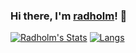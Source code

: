 ### Hi there, I'm [radholm](https://github.com/radholm)! :wave:

[![Radholm's Stats](https://github-readme-stats.vercel.app/api?username=radholm&show_icons=true&theme=nord)](https://github.com/anuraghazra/github-readme-stats)
[![Langs](https://github-readme-stats.vercel.app/api/top-langs/?username=radholm&layout=compact&theme=nord)](https://github.com/anuraghazra/github-readme-stats)

